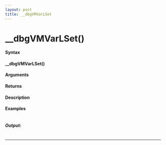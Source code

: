 ```yaml
---
layout: post
title: __dbgVMVarLSet
---
```


# __dbgVMVarLSet()


#### Syntax

#### __dbgVMVarLSet()

#### Arguments

#### Returns

#### Description

#### Examples

```

```

##### Output:

```

```

---